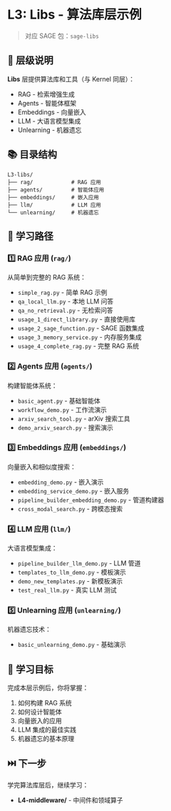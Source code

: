 # L3: Libs - 算法库层示例

> 对应 SAGE 包：`sage-libs`

## 📖 层级说明

**Libs** 层提供算法库和工具（与 Kernel 同层）：

- RAG - 检索增强生成
- Agents - 智能体框架
- Embeddings - 向量嵌入
- LLM - 大语言模型集成
- Unlearning - 机器遗忘

## 📚 目录结构

```
L3-libs/
├── rag/            # RAG 应用
├── agents/         # 智能体应用
├── embeddings/     # 嵌入应用
├── llm/            # LLM 应用
└── unlearning/     # 机器遗忘
```

## 🎯 学习路径

### 1️⃣ RAG 应用 (`rag/`)

从简单到完整的 RAG 系统：

- `simple_rag.py` - 简单 RAG 示例
- `qa_local_llm.py` - 本地 LLM 问答
- `qa_no_retrieval.py` - 无检索问答
- `usage_1_direct_library.py` - 直接使用库
- `usage_2_sage_function.py` - SAGE 函数集成
- `usage_3_memory_service.py` - 内存服务集成
- `usage_4_complete_rag.py` - 完整 RAG 系统

### 2️⃣ Agents 应用 (`agents/`)

构建智能体系统：

- `basic_agent.py` - 基础智能体
- `workflow_demo.py` - 工作流演示
- `arxiv_search_tool.py` - arXiv 搜索工具
- `demo_arxiv_search.py` - 搜索演示

### 3️⃣ Embeddings 应用 (`embeddings/`)

向量嵌入和相似度搜索：

- `embedding_demo.py` - 嵌入演示
- `embedding_service_demo.py` - 嵌入服务
- `pipeline_builder_embedding_demo.py` - 管道构建器
- `cross_modal_search.py` - 跨模态搜索

### 4️⃣ LLM 应用 (`llm/`)

大语言模型集成：

- `pipeline_builder_llm_demo.py` - LLM 管道
- `templates_to_llm_demo.py` - 模板演示
- `demo_new_templates.py` - 新模板演示
- `test_real_llm.py` - 真实 LLM 测试

### 5️⃣ Unlearning 应用 (`unlearning/`)

机器遗忘技术：

- `basic_unlearning_demo.py` - 基础演示

## 🎯 学习目标

完成本层示例后，你将掌握：

1. 如何构建 RAG 系统
1. 如何设计智能体
1. 向量嵌入的应用
1. LLM 集成的最佳实践
1. 机器遗忘的基本原理

## ⏭️ 下一步

学完算法库层后，继续学习：

- **L4-middleware/** - 中间件和领域算子
